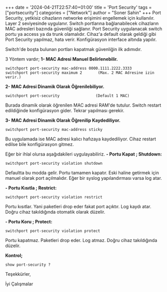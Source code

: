 +++
date = '2024-04-21T22:57:40+01:00'
title = 'Port Security'
tags = ["portsecurity"]
categories = ["Network"]
author = "Soner Sahin"
+++
Port Security, yetkisiz cihazların networke erişimini engellemek için kullanılır. Layer 2 seviyesinde uygulanır. Switch portlarına bağlanabilecek cihazların MAC adresleri bazında güvenliği sağlanır. Port Security uygulanacak switch portu ya access ya da trunk olamalıdır. Cihaz'a default olarak geldiği gibi Port Security yapılmaz, hata verir.
Konfigürasyon interface altında yapılır.

Switch'de boşta bulunan portları kapatmak güvenliğin ilk adımıdır.

3 Yöntem vardır;
**1- MAC Adresi Manuel Belirlenebilir.**
```
switchport port-security mac-address 0000.1111.2222.3333
switchport port-security maximum 2       (Max. 2 MAC Adresine izin verir.)
```

**2- MAC Adresi Dinamik Olarak Öğrenilebiliyor.**
```
switchport port-security                (Default 1 MAC)
```
Burada dinamik olarak öğrenilen MAC adresi RAM'de tutulur. Switch restart edildiğinde konfigürasyon gider. Tekrar yapılması gerekir.

**3- MAC Adresi Dinamik Olarak Öğrenilip Kaydediliyor.**
```
switchport port-security mac-address sticky
```
Bu uygulamada ise MAC adresi kalıcı hafızaya kaydediliyor. Cihaz restart edilse bile konfigürasyon gitmez.


Eğer bir ihlal olursa aşağıdakileri uygulayabiliriz.
**- Portu Kapat ; Shutdown:**
```
switchport port-security violation shutdown
```

Defaultta bu modda gelir. Portu tamamen kapatır. Eski haline getirmek için manuel olarak port açılmalıdır. Eğer bir syslog yapılandırması varsa log atar. 

**- Portu Kısıtla ; Restrict:**
```
switchport port-security violation restrict
```
Portu kısıtlar. Yani paketleri drop eder fakat port açıktır. Log kaydı atar. Doğru cihaz takıldığında otomatik olarak düzelir.

**- Portu Koru ; Protect:**
```
switchport port-security violation protect
```
Portu kapatmaz. Paketleri drop eder. Log atmaz. Doğru cihaz takıldığında düzelir.

**Kontrol;**
```
show port-security ?
```

Teşekkürler,

İyi Çalışmalar
